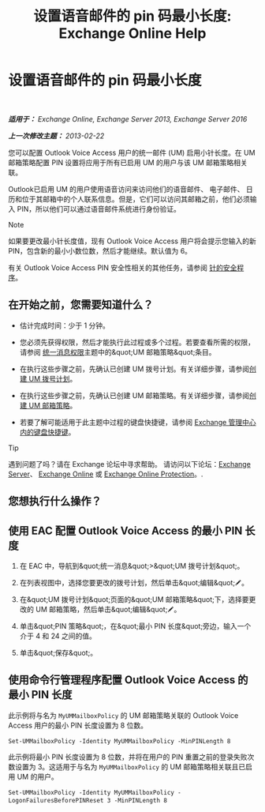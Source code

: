﻿---
title: '设置语音邮件的 pin 码最小长度: Exchange Online Help'
TOCTitle: 设置语音邮件的 pin 码最小长度
ms:assetid: b2ecab54-42e6-45af-8322-615cc1f68dd9
ms:mtpsurl: https://technet.microsoft.com/zh-cn/library/Bb124271(v=EXCHG.150)
ms:contentKeyID: 50556659
ms.date: 05/23/2018
mtps_version: v=EXCHG.150
ms.translationtype: MT
---

# 设置语音邮件的 pin 码最小长度

 

_**适用于：** Exchange Online, Exchange Server 2013, Exchange Server 2016_

_**上一次修改主题：** 2013-02-22_

您可以配置 Outlook Voice Access 用户的统一邮件 (UM) 启用小针长度。在 UM 邮箱策略配置 PIN 设置将应用于所有已启用 UM 的用户与该 UM 邮箱策略相关联。

Outlook已启用 UM 的用户使用语音访问来访问他们的语音邮件、 电子邮件、 日历和位于其邮箱中的个人联系信息。但是，它们可以访问其邮箱之前，他们必须输入 PIN，所以他们可以通过语音邮件系统进行身份验证。

> [!NOTE]  
> 如果要更改最小针长度值，现有 Outlook Voice Access 用户将会提示您输入的新 PIN，包含新的最小小数位数，然后才能继续。默认值为 6。


有关 Outlook Voice Access PIN 安全性相关的其他任务，请参阅 [针的安全程序](pin-security-procedures-exchange-2013-help.md)。

## 在开始之前，您需要知道什么？

  - 估计完成时间：少于 1 分钟。

  - 您必须先获得权限，然后才能执行此过程或多个过程。若要查看所需的权限，请参阅 [统一消息权限](unified-messaging-permissions-exchange-2013-help.md)主题中的\&quot;UM 邮箱策略\&quot;条目。

  - 在执行这些步骤之前，先确认已创建 UM 拨号计划。有关详细步骤，请参阅[创建 UM 拨号计划](create-a-um-dial-plan-exchange-2013-help.md)。

  - 在执行这些步骤之前，先确认已创建 UM 邮箱策略。有关详细步骤，请参阅[创建 UM 邮箱策略](create-a-um-mailbox-policy-exchange-2013-help.md)。

  - 若要了解可能适用于此主题中过程的键盘快捷键，请参阅 [Exchange 管理中心内的键盘快捷键](keyboard-shortcuts-in-the-exchange-admin-center-exchange-online-protection-help.md)。

> [!TIP]  
> 遇到问题了吗？请在 Exchange 论坛中寻求帮助。 请访问以下论坛：<a href="https://go.microsoft.com/fwlink/p/?linkid=60612">Exchange Server</a>、 <a href="https://go.microsoft.com/fwlink/p/?linkid=267542">Exchange Online</a> 或 <a href="https://go.microsoft.com/fwlink/p/?linkid=285351">Exchange Online Protection</a>。.


## 您想执行什么操作？

## 使用 EAC 配置 Outlook Voice Access 的最小 PIN 长度

1.  在 EAC 中，导航到\&quot;统一消息\&quot;\>\&quot;UM 拨号计划\&quot;。

2.  在列表视图中，选择您要更改的拨号计划，然后单击\&quot;编辑\&quot;![编辑图标](images/Bb124582.6f53ccb2-1f13-4c02-bea0-30690e6ea71d(EXCHG.150).gif "编辑图标")。

3.  在\&quot;UM 拨号计划\&quot;页面的\&quot;UM 邮箱策略\&quot;下，选择要更改的 UM 邮箱策略，然后单击\&quot;编辑\&quot;![编辑图标](images/Bb124582.6f53ccb2-1f13-4c02-bea0-30690e6ea71d(EXCHG.150).gif "编辑图标")。

4.  单击\&quot;PIN 策略\&quot;，在\&quot;最小 PIN 长度\&quot;旁边，输入一个介于 4 和 24 之间的值。

5.  单击\&quot;保存\&quot;。

## 使用命令行管理程序配置 Outlook Voice Access 的最小 PIN 长度

此示例将与名为 `MyUMMailboxPolicy` 的 UM 邮箱策略关联的 Outlook Voice Access 用户的最小 PIN 长度设置为 8 位数。

    Set-UMMailboxPolicy -Identity MyUMMailboxPolicy -MinPINLength 8

此示例将最小 PIN 长度设置为 8 位数，并将在用户的 PIN 重置之前的登录失败次数设置为 3。这适用于与名为 `MyUMMailboxPolicy` 的 UM 邮箱策略相关联且已启用 UM 的用户。

    Set-UMMailboxPolicy -Identity MyUMMailboxPolicy -LogonFailuresBeforePINReset 3 -MinPINLength 8


